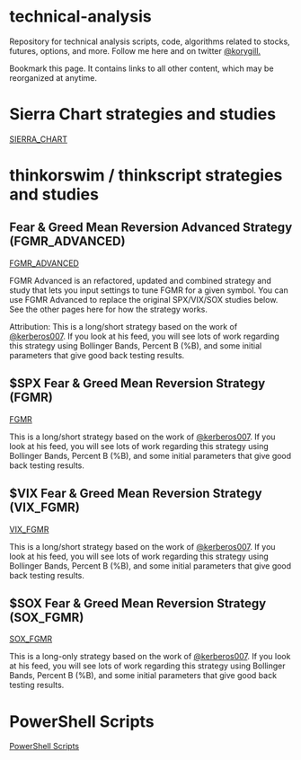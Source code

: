 # technical-analysis
Repository for technical analysis scripts, code, algorithms related to stocks, futures, options, and more. Follow me here and on twitter [@korygill.](https://twitter.com/korygill)

Bookmark this page. It contains links to all other content, which may be reorganized at anytime.

# Sierra Chart strategies and studies #

[SIERRA_CHART](/SIERRA_CHART/SIERRA_CHART.md)

# thinkorswim / thinkscript strategies and studies #

## Fear & Greed Mean Reversion Advanced Strategy (FGMR_ADVANCED) ##

[FGMR_ADVANCED](/FGMR_ADVANCED/FGMR_ADVANCED.md)

FGMR Advanced is an refactored, updated and combined strategy and study that lets you input settings to tune FGMR for a given symbol. You can use FGMR Advanced to replace the original SPX/VIX/SOX studies below. See the other pages here for how the strategy works.

Attribution: This is a long/short strategy based on the work of [@kerberos007](https://twitter.com/kerberos007). If you look at his feed, you will see lots of work regarding this strategy using Bollinger Bands, Percent B (%B), and some initial parameters that give good back testing results.

## $SPX Fear & Greed Mean Reversion Strategy (FGMR) ##

[FGMR](/FGMR/FGMR.md)

This is a long/short strategy based on the work of [@kerberos007](https://twitter.com/kerberos007). If you look at his feed, you will see lots of work regarding this strategy using Bollinger Bands, Percent B (%B), and some initial parameters that give good back testing results.

## $VIX Fear & Greed Mean Reversion Strategy (VIX_FGMR) ##

[VIX_FGMR](/VIX_FGMR/VIX_FGMR.md)

This is a long/short strategy based on the work of [@kerberos007](https://twitter.com/kerberos007). If you look at his feed, you will see lots of work regarding this strategy using Bollinger Bands, Percent B (%B), and some initial parameters that give good back testing results.

## $SOX Fear & Greed Mean Reversion Strategy (SOX_FGMR) ##

[SOX_FGMR](/SOX_FGMR/SOX_FGMR.md)

This is a long-only strategy based on the work of [@kerberos007](https://twitter.com/kerberos007). If you look at his feed, you will see lots of work regarding this strategy using Bollinger Bands, Percent B (%B), and some initial parameters that give good back testing results.

# PowerShell Scripts

[PowerShell Scripts](/PowerShell/PowerShell.md)
